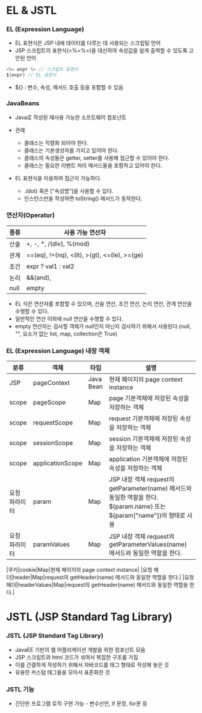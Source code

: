 # EL & JSTL

### EL (Expression Language)
- EL 표현식은 JSP 내에 데이터를 다루는 데 사용되는 스크립팅 언어
- JSP 스크립트의 표현식(<%=%>)을 대신하여 속성값을 쉽게 출력할 수 있도록 고안된 언어

``` java
<%= expr %> // 스크립트 표현식
${expr} // EL 표현식
```

- ${} : 변수, 속성, 메서드 호출 등을 포함할 수 있음

### JavaBeans
- Java로 작성된 재사용 가능한 소프트웨어 컴포넌트

- 관례
    - 클래스는 직렬화 되어야 한다.
    - 클래스는 기본생성자를 가지고 있어야 한다.
    - 클래스의 속성들은 getter, setter를 사용해 접근할 수 있어야 한다.
    - 클래스는 필요한 이벤트 처리 메서드들을 포함하고 있어야 한다.

- EL 표현식을 이용하여 접근이 가능하다.
    - .(dot) 혹은 ["속성명"]을 사용할 수 있다.
    - 인스턴스만을 작성하면 toString() 메서드가 동작한다.


### 연산자(Operator)

|종류|사용 가능 연산자|
|--|--|
|산술|+, -, *, /(div), %(mod)|
|관계|==(eq), !=(nq), <(lt), >(gt), <=(le), >=(ge)|
|조건|expr ? val1 : val2|
|논리|&&(and), ||(or), !(not)|
|null|empty|

- EL 식은 연산자를 포함할 수 있으며, 산술 연산, 조건 연산, 논리 연산, 관계 연산을 수행할 수 있다.
- 일반적인 연산 이외에 null 연산을 수행할 수 있다.
- empty 연산자는 검사할 객체가 null인지 아닌지 검사하기 위해서 사용된다.(null, "", 요소가 없는 list, map, collection은 True)

### EL (Expression Language) 내장 객체

|분류|객체|타입|설명|
|--|--|--|--|
|JSP|pageContext|Java Bean|현재 페이지의 page context instance|
|scope|pageScope|Map|page 기본객체에 저장된 속성을 저장하는 객체|
|scope|requestScope|Map|request 기본객체에 저장된 속성을 저장하는 객체|
|scope|sessionScope|Map|session 기본객체에 저장된 속성을 저장하는 객체|
|scope|applicationScope|Map|application 기본객체에 저장된 속성을 저장하는 객체|
|요청 파라미터|param|Map|JSP 내장 객체 request의 getParameter(name) 메서드와 동일한 역할을 한다. ${param.name} 또는 ${param["name"]}의 형태로 사용|
|요청 파라미터|paramValues|Map|JSP 내장 객체 request의 getParameterValues(name) 메서드와 동일한 역할을 한다.|

|쿠키|cookie|Map|현재 페이지의 page context instance|
|요청 헤더|header|Map|request의 getHeader(name) 메서드와 동일한 역할을 한다.|
|요청 헤더|headerValues|Map|request의 getHeader(name) 메서드와 동일한 역할을 한다.|

# JSTL (JSP Standard Tag Library)

### JSTL (JSP Standard Tag Library)

- JavaEE 기반의 웹 어플리케이션 개발을 위한 컴포넌트 모음
- JSP 스크립트와 html 코드가 섞여서 복잡한 구조를 가짐
- 이를 간결하게 작성하기 위해서 자바코드를 태그 형태로 작성해 놓은 것
- 유용한 커스텀 태그들을 모아서 표준화한 것

### JSTL 기능
- 간단한 프로그램 로직 구현 가능 - 변수선언, if 문장, for문 등

